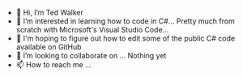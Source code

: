 - 👋 Hi, I’m Ted Walker
- 👀 I’m interested in learning how to code in C#...  Pretty much from scratch with Microsoft's Visual Studio Code...
- 🌱 I'm hoping to figure out how to edit some of the public C# code available on GitHub
- 💞️ I’m looking to collaborate on ... Nothing yet
- 📫 How to reach me ...

<!---
tbwalkeriii/tbwalkeriii is a ✨ special ✨ repository because its `README.md` (this file) appears on your GitHub profile.
You can click the Preview link to take a look at your changes.
--->
